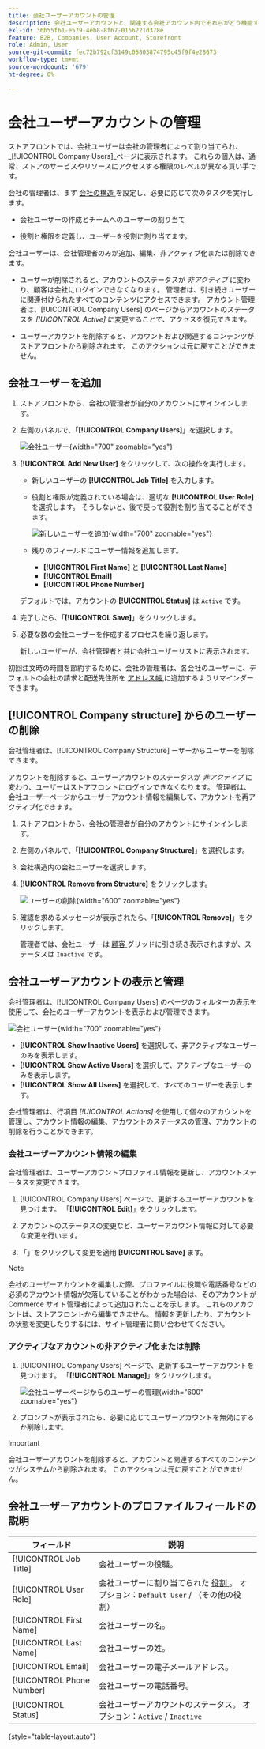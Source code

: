 ```yaml
---
title: 会社ユーザーアカウントの管理
description: 会社ユーザーアカウントと、関連する会社アカウント内でそれらがどう機能するかについて説明します。
exl-id: 36b55f61-e579-4eb8-8f67-0156221d378e
feature: B2B, Companies, User Account, Storefront
role: Admin, User
source-git-commit: fec72b792cf3149c05803874795c45f9f4e28673
workflow-type: tm+mt
source-wordcount: '679'
ht-degree: 0%

---
```


# 会社ユーザーアカウントの管理

ストアフロントでは、会社ユーザーは会社の管理者によって割り当てられ、_[!UICONTROL Company Users]_ページに表示されます。 これらの個人は、通常、ストアのサービスやリソースにアクセスする権限のレベルが異なる買い手です。

会社の管理者は、まず [ 会社の構造 ](account-company-structure.md) を設定し、必要に応じて次のタスクを実行します。

- 会社ユーザーの作成とチームへのユーザーの割り当て

- 役割と権限を定義し、ユーザーを役割に割り当てます。

会社ユーザーは、会社管理者のみが追加、編集、非アクティブ化または削除できます。

- ユーザーが削除されると、アカウントのステータスが *非アクティブ* に変わり、顧客は会社にログインできなくなります。 管理者は、引き続きユーザーに関連付けられたすべてのコンテンツにアクセスできます。 アカウント管理者は、[!UICONTROL Company Users] のページからアカウントのステータスを *[!UICONTROL Active]* に変更することで、アクセスを復元できます。

- ユーザーアカウントを削除すると、アカウントおよび関連するコンテンツがストアフロントから削除されます。 このアクションは元に戻すことができません。

## 会社ユーザーを追加

1. ストアフロントから、会社の管理者が自分のアカウントにサインインします。

1. 左側のパネルで、「**[!UICONTROL Company Users]**」を選択します。

   ![ 会社ユーザー ](./assets/company-users-list-storefront.png){width="700" zoomable="yes"}

1. **[!UICONTROL Add New User]** をクリックして、次の操作を実行します。

   - 新しいユーザーの **[!UICONTROL Job Title]** を入力します。

   - 役割と権限が定義されている場合は、適切な **[!UICONTROL User Role]** を選択します。 そうしないと、後で戻って役割を割り当てることができます。

     ![ 新しいユーザーを追加 ](./assets/company-structure-users-add.png){width="700" zoomable="yes"}

   - 残りのフィールドにユーザー情報を追加します。
      - **[!UICONTROL First Name]** と **[!UICONTROL Last Name]**
      - **[!UICONTROL Email]**
      - **[!UICONTROL Phone Number]**

   デフォルトでは、アカウントの **[!UICONTROL Status]** は `Active` です。

1. 完了したら、「**[!UICONTROL Save]**」をクリックします。

1. 必要な数の会社ユーザーを作成するプロセスを繰り返します。

   新しいユーザーが、会社管理者と共に会社ユーザーリストに表示されます。

初回注文時の時間を節約するために、会社の管理者は、各会社のユーザーに、デフォルトの会社の請求と配送先住所を [ アドレス帳 ](../customers/account-dashboard-address-book.md) に追加するようリマインダーできます。

## [!UICONTROL Company structure] からのユーザーの削除

会社管理者は、[!UICONTROL Company Structure] ーザーからユーザーを削除できます。

アカウントを削除すると、ユーザーアカウントのステータスが *非アクティブ* に変わり、ユーザーはストアフロントにログインできなくなります。
管理者は、会社ユーザーページからユーザーアカウント情報を編集して、アカウントを再アクティブ化できます。

1. ストアフロントから、会社の管理者が自分のアカウントにサインインします。

1. 左側のパネルで、「**[!UICONTROL Company Structure]**」を選択します。

1. 会社構造内の会社ユーザーを選択します。

1. **[!UICONTROL Remove from Structure]** をクリックします。

   ![ ユーザーの削除 ](./assets/company-structure-delete-user.png){width="600" zoomable="yes"}

1. 確認を求めるメッセージが表示されたら、「**[!UICONTROL Remove]**」をクリックします。

   管理者では、会社ユーザーは [ 顧客 ](../customers/customers-all.md) グリッドに引き続き表示されますが、ステータスは `Inactive` です。

## 会社ユーザーアカウントの表示と管理

会社管理者は、[!UICONTROL Company Users] のページのフィルターの表示を使用して、会社のユーザーアカウントを表示および管理できます。

![ 会社ユーザー ](./assets/company-users-list-storefront.png){width="700" zoomable="yes"}

- **[!UICONTROL Show Inactive Users]** を選択して、非アクティブなユーザーのみを表示します。
- **[!UICONTROL Show Active Users]** を選択して、アクティブなユーザーのみを表示します。
- **[!UICONTROL Show All Users]** を選択して、すべてのユーザーを表示します。

会社管理者は、行項目 *[!UICONTROL Actions]* を使用して個々のアカウントを管理し、アカウント情報の編集、アカウントのステータスの管理、アカウントの削除を行うことができます。

### 会社ユーザーアカウント情報の編集

会社管理者は、ユーザーアカウントプロファイル情報を更新し、アカウントステータスを変更できます。

1. [!UICONTROL Company Users] ページで、更新するユーザーアカウントを見つけます。 「**[!UICONTROL Edit]**」をクリックします。

1. アカウントのステータスの変更など、ユーザーアカウント情報に対して必要な変更を行います。

1. 「」をクリックして変更を適用 **[!UICONTROL Save]** ます。

>[!NOTE]
>
>会社のユーザーアカウントを編集した際、プロファイルに役職や電話番号などの必須のアカウント情報が欠落していることがわかった場合は、そのアカウントがCommerce サイト管理者によって追加されたことを示します。 これらのアカウントは、ストアフロントから編集できません。 情報を更新したり、アカウントの状態を変更したりするには、サイト管理者に問い合わせてください。

### アクティブなアカウントの非アクティブ化または削除

1. [!UICONTROL Company Users] ページで、更新するユーザーアカウントを見つけます。 「**[!UICONTROL Manage]**」をクリックします。

   ![ 会社ユーザーページからのユーザーの管理 ](./assets/company-users-manage-storefront.png){width="600" zoomable="yes"}

1. プロンプトが表示されたら、必要に応じてユーザーアカウントを無効にするか削除します。

>[!IMPORTANT]
>
>会社ユーザーアカウントを削除すると、アカウントと関連するすべてのコンテンツがシステムから削除されます。 このアクションは元に戻すことができません。

## 会社ユーザーアカウントのプロファイルフィールドの説明

| フィールド | 説明 |
|--------------|---------------|
| [!UICONTROL Job Title] | 会社ユーザーの役職。 |
| [!UICONTROL User Role] | 会社ユーザーに割り当てられた [ 役割 ](account-company-roles-permissions.md)。 オプション：`Default User` / （その他の役割） |
| [!UICONTROL First Name] | 会社ユーザーの名。 |
| [!UICONTROL Last Name] | 会社ユーザーの姓。 |
| [!UICONTROL Email] | 会社ユーザーの電子メールアドレス。 |
| [!UICONTROL Phone Number] | 会社ユーザーの電話番号。 |
| [!UICONTROL Status] | 会社ユーザーアカウントのステータス。 オプション：`Active` / `Inactive` |

{style="table-layout:auto"}
